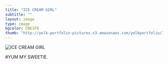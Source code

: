 ```yaml
---
title: "ICE CREAM GIRL"
subtitle: ""
layout: image
type: image
bgcolor: CBE1F0
thumb: "http://yolk-portfolio-pictures.s3.amazonaws.com/yolkportfolio/ICECREAMGIRL-thumb.jpg"
---
```



![ICE CREAM GIRL](https://s3.amazonaws.com/yolk-portfolio-pictures/yolkportfolio/ICECREAMGIRL-small.jpg)

#YUM MY SWEETIE.
